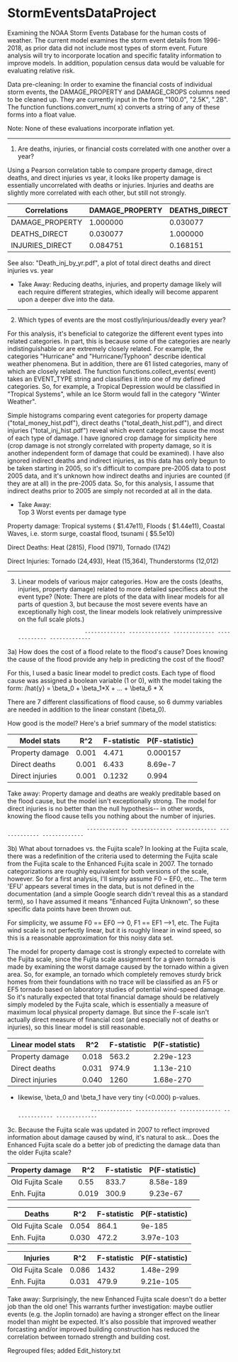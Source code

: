 # StormEventsDataProject
Examining the NOAA Storm Events Database for the human costs of weather.  The current model examines the 
storm event details from 1996-2018, as prior data did not include most types of storm event.  Future analysis 
will try to incorporate location and specific fatality information to improve models.  In addition, population
census data would be valuable for evaluating relative risk.

Data pre-cleaning:  In order to examine the financial costs of individual storm events, the DAMAGE_PROPERTY and 
DAMAGE_CROPS columns need to be cleaned up.  They are currently input in the form "100.0", "2.5K", ".2B". 
The function functions.convert_num( x) converts a string of any of these forms into a float value.

Note: None of these evaluations incorporate inflation yet.

----------------------------------------------------------------------------------------------------------------
1.  Are deaths, injuries, or financial costs correlated with one another over a year?

Using a Pearson correlation table to compare property damage, direct deaths, and direct injuries vs year, 
it looks like property damage is essentially uncorrelated with deaths or injuries.  Injuries and deaths are
slightly more correlated with each other, but still not strongly.

Correlations     | DAMAGE_PROPERTY   | DEATHS_DIRECT  |  INJURIES_DIRECT
-----------------|-------------------|----------------|------------------
DAMAGE_PROPERTY  |       1.000000    |   0.030077     |    0.084751
DEATHS_DIRECT    |       0.030077    |   1.000000     |    0.168151
INJURIES_DIRECT  |       0.084751    |   0.168151     |   1.000000

See also: "Death_inj_by_yr.pdf", a plot of total direct deaths and direct injuries vs. year

* Take Away:  Reducing deaths, injuries, and property damage likely will each require different strategies, 
              which ideally will become apparent upon a deeper dive into the data.
  
--------------------------------------------------------------------------------------------------------------------------------
2.  Which types of events are the most costly/injurious/deadly every year?  

For this analysis, it's beneficial to categorize the different event types into related categories. In part, this is because 
some of the categories are nearly indistinguishable or are extremely closely related.  For example, the categories "Hurricane" 
and "Hurricane/Typhoon" describe identical weather phenomena.  But in addition, there are 61 listed categories, many of which 
are closely related.  The function functions.collect_events( event) takes an EVENT_TYPE string and classifies it into one of 
my defined categories.  So, for example, a Tropical Depression would be classified in "Tropical Systems", while an Ice Storm 
would fall in the category "Winter Weather".

Simple histograms comparing event categories for property damage ("total_money_hist.pdf"), direct deaths ("total_death_hist.pdf"), 
and direct injuries ("total_inj_hist.pdf") reveal which event categories cause the most of each type of damage. I have ignored 
crop damage for simplicity here (crop damage is not strongly correlated with property damage, so it is another independent 
form of damage that could be examined).  I have also ignored indirect deaths and indirect injuries, as this data has only begun
to be taken starting in 2005, so it's difficult to compare pre-2005 data to post 2005 data, and it's unknown how indirect deaths
and injuries are counted (if they are at all) in the pre-2005 data.  So, for this analysis, I assume that indirect deaths prior to 
2005 are simply not recorded at all in the data.

* Take Away:  
Top 3 Worst events per damage type

Property damage:  Tropical systems ( $1.47e11), Floods ( $1.44e11), Coastal Waves, i.e. storm surge, coastal flood, tsunami ( $5.5e10)

Direct Deaths: Heat (2815), Flood (1971), Tornado (1742)

Direct Injuries:  Tornado (24,493), Heat (15,364), Thunderstorms (12,012)


--------------------------------------------------------------------------------------------------------------------------------
3.  Linear models of various major categories.  How are the costs (deaths, injuries, property damage) related to more detailed
specifiecs about the event type?  (Note: There are plots of the data with linear models for all parts of question 3, but because
the most severe events have an exceptionally high cost, the linear models look relatively unimpressive on the full scale plots.)

                             ------------- ------------- ------------- ------------- -------------
3a)  How does the cost of a flood relate to the flood's cause?  Does knowing the cause of the flood provide any help in predicting
the cost of the flood?

For this, I used a basic linear model to predict costs.  Each type of flood cause was assigned a boolean variable (1 or 0), with
the model taking the form:
      /hat{y} = \beta_0 + \beta_1*X + ... + \beta_6 * X
      
There are 7 different classifications of flood cause, so 6 dummy variables are needed in addition to the linear constant (\beta_0).

How good is the model?  Here's a brief summary of the model statistics:

Model stats       |    R^2     | F-statistic    |  P(F-statistic)
------------------|------------|----------------|-------------------
Property damage   |    0.001   |   4.471        |  0.000157  
Direct deaths     |    0.001   |   6.433        |  8.69e-7
Direct injuries   |    0.001   |   0.1232       |  0.994  
 
Take away:  Property damage and deaths are weakly preditable based on the flood cause, but the model isn't exceptionally strong.
            The model for direct injuries is no better than the null hypothesis-- in other words, knowing the flood cause tells you 
            nothing about the number of injuries.
            
                             ------------- ------------- ------------- ------------- -------------
3b) What about tornadoes vs. the Fujita scale?  In looking at the Fujita scale, there was a redefinition of the criteria used to 
determing the Fujita scale from the Fujita scale to the Enhanced Fujita scale in 2007.  The tornado categorizations are roughly
equivalent for both versions of the scale, however.  So for a first analysis, I'll simply assume F0 ~ EF0, etc...  The term 'EFU' 
appears several times in the data, but is not defined in the documentation (and a simple Google search didn't reveal this as
a standard term), so I have assumed it means "Enhanced Fujita Unknown", so these specific data points have been thrown out.

For simplicity, we assume F0 == EF0 --> 0, F1 == EF1 -->1, etc.  The Fujita wind scale is not perfectly linear, but it is roughly 
linear in wind speed, so this is a reasonable approximation for this noisy data set.

The model for property damage cost is strongly expected to correlate with the Fujita scale, since the Fujita scale assignment for
a given tornado is made by examining the worst damage caused by the tornado within a given area.  So, for example, an tornado
which completely removes sturdy brick homes from their foundations with no trace will be classified as an F5 or EF5 tornado based on 
laboratory studies of potential wind-speed damage.  So it's naturally expected that total financial damage should be relatively simply 
modeled by the Fujita scale, which is essentially a measure of maximum local physical property damage.  But since the F-scale isn't 
actually  direct measure of financial cost (and especially not of deaths or injuries), so this linear model is still reasonable.

Linear model stats  |   R^2   | F-statistic  |   P(F-statistic)
--------------------|---------|--------------|-------------------
Property damage     |  0.018  |   563.2      |    2.29e-123  
Direct deaths       |  0.031  |   974.9      |    1.13e-210
Direct injuries     |  0.040  |   1260       |    1.68e-270

* likewise, \beta_0 and \beta_1 have very tiny (<0.000) p-values.

                             ------------- ------------- ------------- ------------- -------------
3c.  Because the Fujita scale was updated in 2007 to reflect improved information about damage caused by wind, it's natural to ask...
Does the Enhanced Fujita scale do a better job of predicting the damage data than the older Fujita scale?

Property damage   |   R^2   | F-statistic  |   P(F-statistic)
------------------|---------|--------------|-------------------
Old Fujita Scale  |   0.55  |    833.7     |     8.58e-189
Enh. Fujita       |   0.019 |    300.9     |     9.23e-67

Deaths            |  R^2   | F-statistic  |   P(F-statistic)
------------------|--------|--------------|---------------------
Old Fujita Scale  |  0.054 |    864.1     |     9e-185
Enh. Fujita       |  0.030 |    472.2     |     3.97e-103

Injuries          |  R^2   | F-statistic   |  P(F-statistic)
------------------|--------|---------------|---------------------------------
Old Fujita Scale  |  0.086 |    1432       |    1.48e-299
Enh. Fujita       |  0.031 |    479.9      |    9.21e-105

Take away:  Surprisingly, the new Enhanced Fujita scale doesn't do a better job than the old one!  This warrants further investigation:
maybe outlier events (e.g. the Joplin tornado) are having a stronger effect on the linear model than might be expected.  It's also 
possible that improved weather forcasting and/or improved building construction has reduced the correlation between tornado
strength and building cost.  

Regrouped files; added Edit_history.txt
